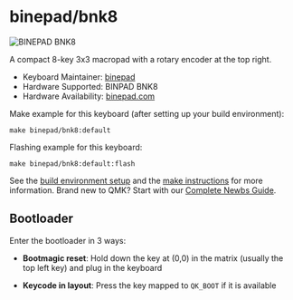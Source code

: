 # binepad/bnk8

<!-- TODO: Load marketing image to Imgr -->
![BINEPAD BNK8](https://placehold.co/640x240/FFF/EA5823?text=BINEPAD++BNK8)

A compact 8-key 3x3 macropad with a rotary encoder at the top right.

* Keyboard Maintainer: [binepad](https://github.com/binepad)
* Hardware Supported: BINPAD BNK8
* Hardware Availability: [binepad.com](https://www.binepad.com/product-page/bnk8)

Make example for this keyboard (after setting up your build environment):

    make binepad/bnk8:default

Flashing example for this keyboard:

    make binepad/bnk8:default:flash

See the [build environment setup](https://docs.qmk.fm/#/getting_started_build_tools) and the [make instructions](https://docs.qmk.fm/#/getting_started_make_guide) for more information. Brand new to QMK? Start with our [Complete Newbs Guide](https://docs.qmk.fm/#/newbs).

## Bootloader

Enter the bootloader in 3 ways:

* **Bootmagic reset**: Hold down the key at (0,0) in the matrix (usually the top left key) and plug in the keyboard
<!-- TODO: Check if KB has a physical reset -->
<!-- * **Physical reset button**: Briefly press the button on the back of the PCB - some may have pads you must short instead -->
* **Keycode in layout**: Press the key mapped to `QK_BOOT` if it is available
